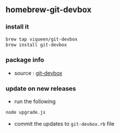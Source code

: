## homebrew-git-devbox

### install it

```bash
brew tap viqueen/git-devbox
brew install git-devbox
```

### package info

* source : [git-devbox](https://github.com/viqueen/git-devbox)

### update on new releases

* run the following
```bash
node upgrade.js
```

* commit the updates to `git-devbox.rb` file
